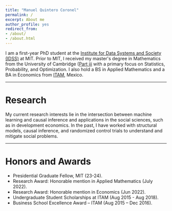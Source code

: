 ```yaml
---
title: "Manuel Quintero Coronel"
permalink: /
excerpt: About me
author_profile: yes
redirect_from:
- /about/
- /about.html
---
```


I am a first-year PhD student at the [Institute for Data Systems and Society (IDSS)](https://idss.mit.edu/) at MIT. Prior to MIT, I received my master's degree in Mathematics from the University of Cambridge ([Part iii](https://en.wikipedia.org/wiki/Part_III_of_the_Mathematical_Tripos) with a primary focus on Statistics, Probability, and Optimization. I also hold a BS in Applied Mathematics and a BA in Economics from [ITAM](https://www.itam.mx/), Mexico.

------

Research
======

My current research interests lie in the intersection between machine learning and causal inference and applications in the social sciences, such as in development economics. In the past, I have worked with structural models, causal inference, and randomized control trials to understand and mitigate social problems.

------

Honors and Awards
======
* Presidential Graduate Fellow, MIT (23-24).
* Research Award: Honorable mention in Applied Mathematics (July 2022).
* Research Award: Honorable mention in Economics (Jun 2022).
* Undergraduate Student Scholarships at ITAM (Aug 2015 - Aug 2018).
* Business School Excellence Award – ITAM (Aug 2015 – Dec 2016).

